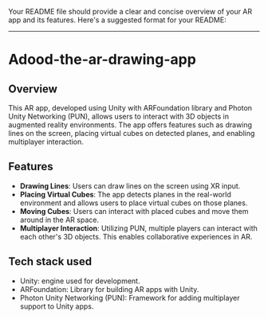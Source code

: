 Your README file should provide a clear and concise overview of your AR app and its features. Here's a suggested format for your README:

---

# Adood-the-ar-drawing-app

## Overview
This AR app, developed using Unity with ARFoundation library and Photon Unity Networking (PUN), allows users to interact with 3D objects in augmented reality environments. The app offers features such as drawing lines on the screen, placing virtual cubes on detected planes, and enabling multiplayer interaction.

## Features
- **Drawing Lines**: Users can draw lines on the screen using XR input.
- **Placing Virtual Cubes**: The app detects planes in the real-world environment and allows users to place virtual cubes on those planes.
- **Moving Cubes**: Users can interact with placed cubes and move them around in the AR space.
- **Multiplayer Interaction**: Utilizing PUN, multiple players can interact with each other's 3D objects. This enables collaborative experiences in AR.

## Tech stack used
- Unity: engine used for development.
- ARFoundation: Library for building AR apps with Unity.
- Photon Unity Networking (PUN): Framework for adding multiplayer support to Unity apps.


